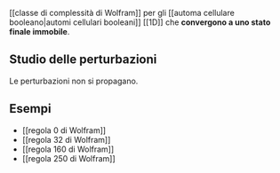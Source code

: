 [[classe di complessità di Wolfram]] per gli [[automa cellulare booleano|automi cellulari booleani]] [[1D]] che **convergono a uno stato finale immobile**.

## Studio delle perturbazioni

Le perturbazioni non si propagano.
## Esempi

- [[regola 0 di Wolfram]]
- [[regola 32 di Wolfram]]
- [[regola 160 di Wolfram]]
- [[regola 250 di Wolfram]]
